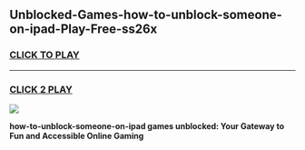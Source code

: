 
## Unblocked-Games-how-to-unblock-someone-on-ipad-Play-Free-ss26x
<h3>
<a href="https://premium76.site?title=how-to-unblock-someone-on-ipad&ref=20M">CLICK TO PLAY</a></h3>
<hr>

<h3>
<a href="https://premium76.site?title=how-to-unblock-someone-on-ipad&ref=20M">CLICK 2 PLAY</a>
  
</h3>

<a href="https://premium76.site?title=how-to-unblock-someone-on-ipad&ref=19M"><img src="https://clearcache.store/games.png"></a>


**how-to-unblock-someone-on-ipad games unblocked: Your Gateway to Fun and Accessible Online Gaming**
